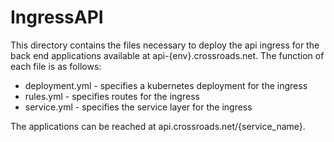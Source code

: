 # IngressAPI

This directory contains the files necessary to deploy the api ingress for the back end applications available at api-{env}.crossroads.net. The function of each file is as follows:

- deployment.yml - specifies a kubernetes deployment for the ingress
- rules.yml - specifies routes for the ingress
- service.yml - specifies the service layer for the ingress

The applications can be reached at api.crossroads.net/{service_name}.